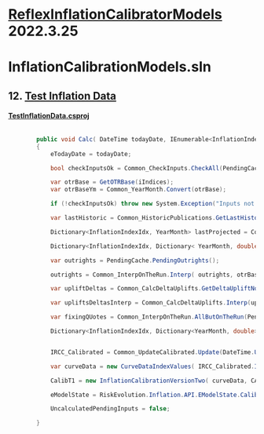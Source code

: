 # [ReflexInflationCalibratorModels](https://github.com/riskevolution/ReflexDotNetDocs/tree/main/InflationCalibrationModels/README.md) 2022.3.25</Version>

# InflationCalibrationModels.sln

## 12. [Test Inflation Data](https://github.com/riskevolution/ReflexDotNetDocs/tree/main/InflationCalibrationModels/TestInflationData/README.md)
#### [TestInflationData.csproj](https://github.com/riskevolution/ReflexDotNetDocs/tree/main/InflationCalibrationModels/TestInflationData/README.md)

```c#

        public void Calc( DateTime todayDate, IEnumerable<InflationIndex> inflationIndexIds = null, string calculationMode = null )
        {
            eTodayDate = todayDate;

            bool checkInputsOk = Common_CheckInputs.CheckAll(PendingCache, null);

            var otrBase = GetOTRBase(iIndices);
            var otrBaseYm = Common_YearMonth.Convert(otrBase);

            if (!checkInputsOk) throw new System.Exception("Inputs not acceptable");

            var lastHistoric = Common_HistoricPublications.GetLastHistoric(IRCC_Initial);

            Dictionary<InflationIndexIdx, YearMonth> lastProjected = Common_HistoricPublications.GetLastProjected(PendingCache, IRCC_Initial.InflationIndexValues);

            Dictionary<InflationIndexIdx, Dictionary< YearMonth, double>> inflationIndexValues = Common_ExtendCurve.Extend(IRCC_Initial.InflationIndexValues, lastProjected);

            var outrights = PendingCache.PendingOutrights();

            outrights = Common_InterpOnTheRun.Interp( outrights, otrBaseYm );

            var upliftDeltas = Common_CalcDeltaUplifts.GetDeltaUpliftNodes(inflationIndexValues, lastHistoric, outrights);

            var upliftsDeltasInterp = Common_CalcDeltaUplifts.Interp(upliftDeltas, lastHistoric);

            var fixingQUotes = Common_InterpOnTheRun.AllButOnTheRun(PendingCache.PendingOutrights(), otrBaseYm);

            Dictionary<InflationIndexIdx, Dictionary<YearMonth, double>> fixingIndexValues = Common_Fixings.CalcIndexValues(fixingQUotes, IRCC_Initial.InflationIndexValues);


            IRCC_Calibrated = Common_UpdateCalibrated.Update(DateTime.UtcNow, otrBaseYm, IRCC_Initial, upliftsDeltasInterp, fixingIndexValues );

            var curveData = new CurveDataIndexValues( IRCC_Calibrated.InflationIndexValues, new Dictionary<InflationIndexIdx, ReflexManaged.YearMonth>());

            CalibT1 = new InflationCalibrationVersionTwo( curveData, CALIB_VERSION_ONE );

            eModelState = RiskEvolution.Inflation.API.EModelState.Calibrated;

            UncalculatedPendingInputs = false;

        }
```
